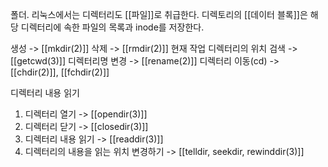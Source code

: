 폴더.
리눅스에서는 디렉터리도 [[파일]]로 취급한다.
디렉토리의 [[데이터 블록]]은 해당 디렉터리에 속한 파일의 목록과 inode를 저장한다.

생성 -> [[mkdir(2)]]
삭제 -> [[rmdir(2)]]
현재 작업 디렉터리의 위치 검색 -> [[getcwd(3)]]
디렉터리명 변경 -> [[rename(2)]]
디렉터리 이동(cd) -> [[chdir(2)]], [[fchdir(2)]]

디렉터리 내용 읽기
1. 디렉터리 열기 -> [[opendir(3)]]
2. 디렉터리 닫기 -> [[closedir(3)]]
3. 디렉터리 내용 읽기 -> [[readdir(3)]]
4. 디렉터리의 내용을 읽는 위치 변경하기 -> [[telldir, seekdir, rewinddir(3)]]